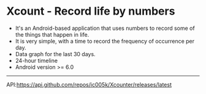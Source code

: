 # Xcount - Record life by numbers
* It's an Android-based application that uses numbers to record some of the things that happen in life.
* It is very simple, with a time to record the frequency of occurrence per day.
* Data graph for the last 30 days.
* 24-hour timeline
* Android version >= 6.0

---

API:https://api.github.com/repos/ic005k/Xcounter/releases/latest
